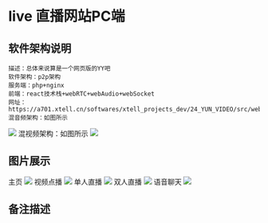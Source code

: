 # live 直播网站PC端
## 软件架构说明
    描述：总体来说算是一个网页版的YY吧
    软件架构：p2p架构
    服务端：php+nginx
    前端：react技术栈+webRTC+webAudio+webSocket
    网址：https://a701.xtell.cn/softwares/xtell_projects_dev/24_YUN_VIDEO/src/web/index.php
    混音频架构：如图所示
![](https://github.com/Larryliuy/live/blob/master/screenshots/audioMixer.png)
    混视频架构：如图所示
![](https://github.com/Larryliuy/live/blob/master/screenshots/videoMixer.png)
## 图片展示
主页
![](https://github.com/Larryliuy/live/blob/master/screenshots/homepage.png)
视频点播
![](https://github.com/Larryliuy/live/blob/master/screenshots/vod.png)
单人直播
![](https://github.com/Larryliuy/live/blob/master/screenshots/singleLive.jpg)
双人直播
![](https://github.com/Larryliuy/live/blob/master/screenshots/doubleLive.jpg)
语音聊天
![](https://github.com/Larryliuy/live/blob/master/screenshots/audioMode.png)

## 备注描述
    
